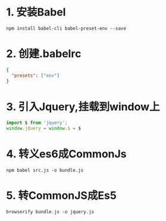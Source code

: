 # 1. 安装Babel
```shell
npm install babel-cli babel-preset-env --save
```

# 2. 创建.babelrc

```json
{
  "presets": ["env"]
}
```

# 3. 引入Jquery,挂载到window上
```js
import $ from 'jquery';
window.jQuery = window.$ = $
```

# 4. 转义es6成CommonJs
```shell
npm babel src.js -o bundle.js
```

# 5. 转CommonJS成Es5
```shell
browserify bundle.js -o jquery.js
```
